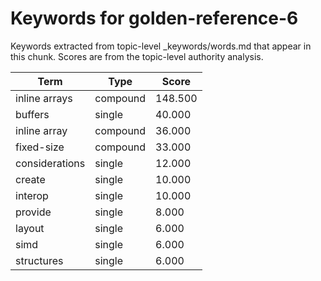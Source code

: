 # Keywords for golden-reference-6

Keywords extracted from topic-level _keywords/words.md that appear in this chunk.
Scores are from the topic-level authority analysis.

| Term | Type | Score |
|------|------|-------|
| inline arrays | compound | 148.500 |
| buffers | single | 40.000 |
| inline array | compound | 36.000 |
| fixed-size | compound | 33.000 |
| considerations | single | 12.000 |
| create | single | 10.000 |
| interop | single | 10.000 |
| provide | single | 8.000 |
| layout | single | 6.000 |
| simd | single | 6.000 |
| structures | single | 6.000 |

